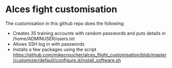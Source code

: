 # Alces fight customisation

The customisation in this github repo does the following

* Creates 35 training accounts with random passwords and puts details in /home/ADMINUSER/users.txt
* Allows SSH log in with passwords
* Installs a few packages using the script https://github.com/mikecroucher/alces_flight_customisation/blob/master/customizer/default/configure.d/install_software.sh
